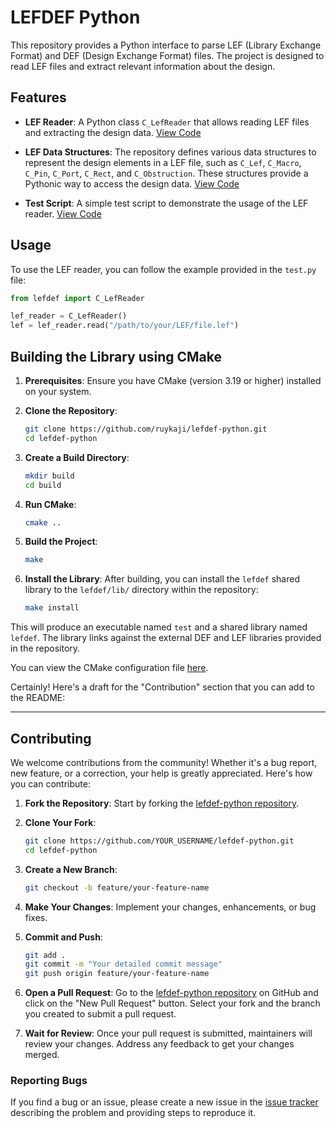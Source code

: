 # LEFDEF Python

This repository provides a Python interface to parse LEF (Library Exchange Format) and DEF (Design Exchange Format) files. The project is designed to read LEF files and extract relevant information about the design.

## Features

- **LEF Reader**: A Python class `C_LefReader` that allows reading LEF files and extracting the design data. [View Code](https://github.com/ruykaji/lefdef-python/blob/main/lefdef/lef_reader.py)
  
- **LEF Data Structures**: The repository defines various data structures to represent the design elements in a LEF file, such as `C_Lef`, `C_Macro`, `C_Pin`, `C_Port`, `C_Rect`, and `C_Obstruction`. These structures provide a Pythonic way to access the design data. [View Code](https://github.com/ruykaji/lefdef-python/blob/main/lefdef/lef.py)

- **Test Script**: A simple test script to demonstrate the usage of the LEF reader. [View Code](https://github.com/ruykaji/lefdef-python/blob/main/test.py)

## Usage

To use the LEF reader, you can follow the example provided in the `test.py` file:

```python
from lefdef import C_LefReader

lef_reader = C_LefReader()
lef = lef_reader.read("/path/to/your/LEF/file.lef")
```

## Building the Library using CMake

1. **Prerequisites**: Ensure you have CMake (version 3.19 or higher) installed on your system.

2. **Clone the Repository**:
   ```bash
   git clone https://github.com/ruykaji/lefdef-python.git
   cd lefdef-python
   ```

3. **Create a Build Directory**:
   ```bash
   mkdir build
   cd build
   ```

4. **Run CMake**:
   ```bash
   cmake ..
   ```

5. **Build the Project**:
   ```bash
   make
   ```

6. **Install the Library**:
   After building, you can install the `lefdef` shared library to the `lefdef/lib/` directory within the repository:
   ```bash
   make install
   ```

This will produce an executable named `test` and a shared library named `lefdef`. The library links against the external DEF and LEF libraries provided in the repository.

You can view the CMake configuration file [here](https://github.com/ruykaji/lefdef-python/blob/main/CMakeLists.txt).

Certainly! Here's a draft for the "Contribution" section that you can add to the README:

---

## Contributing

We welcome contributions from the community! Whether it's a bug report, new feature, or a correction, your help is greatly appreciated. Here's how you can contribute:

1. **Fork the Repository**: Start by forking the [lefdef-python repository](https://github.com/ruykaji/lefdef-python).

2. **Clone Your Fork**:
   ```bash
   git clone https://github.com/YOUR_USERNAME/lefdef-python.git
   cd lefdef-python
   ```

3. **Create a New Branch**:
   ```bash
   git checkout -b feature/your-feature-name
   ```

4. **Make Your Changes**: Implement your changes, enhancements, or bug fixes.

5. **Commit and Push**:
   ```bash
   git add .
   git commit -m "Your detailed commit message"
   git push origin feature/your-feature-name
   ```

6. **Open a Pull Request**: Go to the [lefdef-python repository](https://github.com/ruykaji/lefdef-python) on GitHub and click on the "New Pull Request" button. Select your fork and the branch you created to submit a pull request.

7. **Wait for Review**: Once your pull request is submitted, maintainers will review your changes. Address any feedback to get your changes merged.

### Reporting Bugs

If you find a bug or an issue, please create a new issue in the [issue tracker](https://github.com/ruykaji/lefdef-python/issues) describing the problem and providing steps to reproduce it.